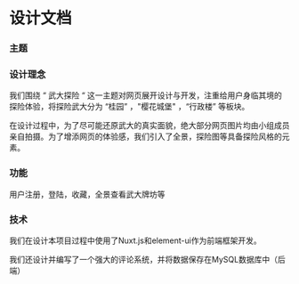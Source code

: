 # 设计文档

### 主题



### 设计理念

我们围绕 “ 武大探险 “ 这一主题对网页展开设计与开发，注重给用户身临其境的探险体验，将探险武大分为 “桂园” ，"樱花城堡" ，“行政楼” 等板块。

在设计过程中，为了尽可能还原武大的真实面貌，绝大部分网页图片均由小组成员亲自拍摄。为了增添网页的体验感，我们引入了全景，探险图等具备探险风格的元素。

### 功能

用户注册，登陆，收藏，全景查看武大牌坊等

### 技术

我们在设计本项目过程中使用了Nuxt.js和element-ui作为前端框架开发。

我们还设计并编写了一个强大的评论系统，并将数据保存在MySQL数据库中（后端）